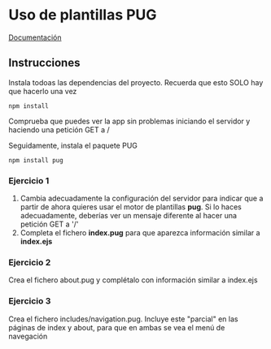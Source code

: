 # Uso de plantillas PUG

[Documentación](https://github.com/pugjs/pug)

## Instrucciones

Instala todoas las dependencias del proyecto. Recuerda que esto SOLO hay que hacerlo una vez

```
npm install
```

Comprueba que puedes ver la app sin problemas iniciando el servidor y haciendo una petición GET a /


Seguidamente, instala el paquete PUG

```
npm install pug
```

### Ejercicio 1

1. Cambia adecuadamente la configuración del servidor para indicar que a partir de ahora quieres usar el motor de plantillas **pug**. Si lo haces adecuadamente, deberías ver un mensaje diferente al hacer una petición GET a '/'
2. Completa el fichero **index.pug** para que aparezca información similar a **index.ejs**

### Ejercicio 2
Crea el fichero about.pug y complétalo con información similar a index.ejs

### Ejercicio 3
Crea el fichero includes/navigation.pug. Incluye este "parcial" en las páginas de index y about, para que en ambas se vea el menú de navegación


